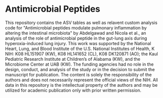 # Antimicrobial Peptides

This repository contains the ASV tables as well as relavent custom analysis code for "Antimicrobial peptides modulate pulmonary inflammation by altering the intestinal microbiota" by Abdelgawad and Nicola et al., an analysis of the role of antimicrobial peptide in the gut-lung axis during hyperoxia-induced lung injury. This work was supported by the National Heart, Lung, and Blood Institute of the U.S. National Institutes of Health, K NIH: K08 HL151907 (KW), K08 HL141652 (CL), K08 DK120871 (AO); the Kaul Pediatric Research Institute at Children’s of Alabama (KW), and the Microbiome Center at UAB (KW). The funding agencies had no role in the design, conduct, and analysis of the study or in the decision to submit the manuscript for publication. The content is solely the responsibility of the authors and does not necessarily represent the official views of the NIH. All data in this repository is the intellectual property of the authors and may be utilized for academic publication only with prior written permission.
